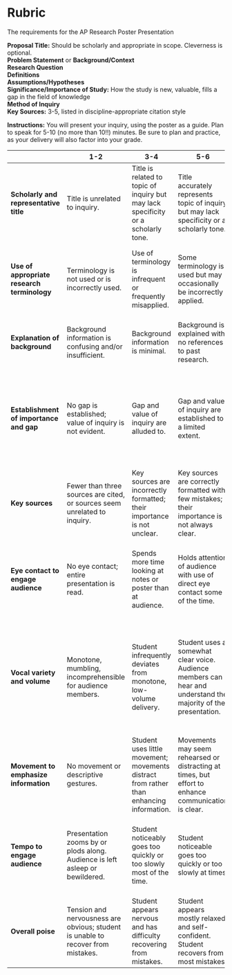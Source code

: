 # Rubric

The requirements for the AP Research Poster Presentation

**Proposal Title:** Should be scholarly and appropriate in scope. Cleverness is optional.  
**Problem Statement** or **Background/Context**  
**Research Question**  
**Definitions**  
**Assumptions/Hypotheses**  
**Significance/Importance of Study:** How the study is new, valuable, fills a gap in the field of knowledge  
**Method of Inquiry**  
**Key Sources:** 3-5, listed in discipline-appropriate citation style  

**Instructions:** You will present your inquiry, using the poster as a guide. Plan to speak for 5-10 (no more than 10!!) minutes. Be sure to plan and practice, as your delivery will also factor into your grade.  

|                                             | 1-2                                                                              | 3-4                                                                                      | 5-6                                                                                                              | 7-8                                                                                                                  | 9-10                                                                                                                                                    |
| ------------------------------------------- | -------------------------------------------------------------------------------- | ---------------------------------------------------------------------------------------- | ---------------------------------------------------------------------------------------------------------------- | -------------------------------------------------------------------------------------------------------------------- | ------------------------------------------------------------------------------------------------------------------------------------------------------- |
| **Scholarly and representative title**      | Title is unrelated to inquiry.                                                   | Title is related to topic of inquiry but may lack specificity or a scholarly tone.       | Title accurately represents topic of inquiry but may lack specificity or a scholarly tone.                       | Title accurately represents topic and scope of inquiry.                                                              | Title accurately represents topic and scope of inquiry, maintaining a scholarly tone and catching reader's interest.                                    |
| **Use of appropriate research terminology** | Terminology is not used or is incorrectly used.                                  | Use of terminology is infrequent or frequently misapplied.                               | Some terminology is used but may occasionally be incorrectly applied.                                            | Student uses terminology appropriately, especially when describing method and analysis.                              | Student uses terminology appropriately and frequently, especially when describing method and analysis.                                                  |
| **Explanation of background**               | Background information is confusing and/or insufficient.                         | Background information is minimal.                                                       | Background is explained with no references to past research.                                                     | Background is sufficiently explained with some references to other research.                                         | Background is thoroughly explained with references to important past research.                                                                          |
| **Establishment of importance and gap**     | No gap is established; value of inquiry is not evident.                          | Gap and value of inquiry are alluded to.                                                 | Gap and value of inquiry are established to a limited extent.                                                    | Gap and value of inquiry are established to some extent.                                                             | Gap is clearly identified and distinguished from body of knowledge. To whom and why student's inquiry is valuable is clearly established.               |
| **Key sources**                             | Fewer than three sources are cited, or sources seem unrelated to inquiry.        | Key sources are incorrectly formatted; their importance is not unclear.                  | Key sources are correctly formatted with few mistakes; their importance is not always clear.                     | Key sources are correctly formatted with few mistakes; and sources' importance is evident.                           | Key sources are correctly formatted and their importance is clearly evident.                                                                            |
| **Eye contact to engage audience**          | No eye contact; entire presentation is read.                                     | Spends more time looking at notes or poster than at audience.                            | Holds attention of audience with use of direct eye contact some of the time.                                     | Holds attention of entire audience with use of direct eye contact, infrequently reading directly off notes.          | Holds attention of entire audience with use of direct eye contact, never or almost never reading directly off notes.                                    |
| **Vocal variety and volume**                | Monotone, mumbling, incomprehensible for audience members.                       | Student infrequently deviates from monotone, low-volume delivery.                        | Student uses a somewhat clear voice. Audience members can hear and understand the majority of the presentation. | Student uses a clear voice. Audience members can hear and understand.                                                | Student uses a clear voice. Audience members can hear and understand. Student increases and decreases volume to create interest, variety, and emphasis.  |
| **Movement to emphasize information**       | No movement or descriptive gestures.                                             | Student uses little movement; movements distract from rather than enhancing information. | Movements may seem rehearsed or distracting at times, but effort to enhance communication is clear.              | Occasional movements are fluid and call attention to important points, helping audience comprehension.               | Movements are fluid and call attention to important points, helping audience comprehension.                                                             |
| **Tempo to engage audience**                | Presentation zooms by or plods along. Audience is left asleep or bewildered.     | Student noticeably goes too quickly or too slowly most of the time.                      | Student noticeable goes too quickly or too slowly at times.                                                      | Student usually presents information quickly enough to maintain interest but not too quickly for audience to follow. | Student presets information quickly enough to maintain interest but not too quickly for audience to follow.                                             |
| **Overall poise**                           | Tension and nervousness are obvious; student is unable to recover from mistakes. | Student appears nervous and has difficulty recovering from mistakes.                     | Student appears mostly relaxed and self-confident. Student recovers from most mistakes.                          | Student appears relaxed and self-confident, with minimal mistakes.                                                   | Student appears relaxed and self-confident, with very few or no mistakes.                                                                               |
